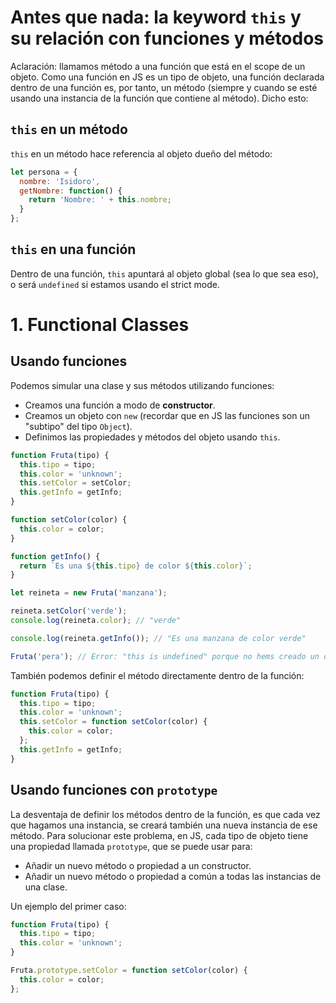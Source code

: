# Antes que nada: la keyword `this` y su relación con funciones y métodos

Aclaración: llamamos método a una función que está en el scope de un objeto. Como una función en JS es un tipo de objeto, una función declarada dentro de una función es, por tanto, un método (siempre y cuando se esté usando una instancia de la función que contiene al método). Dicho esto:

## `this` en un método

`this` en un método hace referencia al objeto dueño del método:

```javascript
let persona = {
  nombre: 'Isidoro',
  getNombre: function() {
    return 'Nombre: ' + this.nombre;
  }
};
```

## `this` en una función

Dentro de una función, `this` apuntará al objeto global (sea lo que sea eso), o será `undefined` si estamos usando el strict mode.

# 1. Functional Classes

## Usando funciones

Podemos simular una clase y sus métodos utilizando funciones:

- Creamos una función a modo de **constructor**.
- Creamos un objeto con `new` (recordar que en JS las funciones son un "subtipo" del tipo `Object`).
- Definimos las propiedades y métodos del objeto usando `this`.

```javascript
function Fruta(tipo) {
  this.tipo = tipo;
  this.color = 'unknown';
  this.setColor = setColor;
  this.getInfo = getInfo;
}

function setColor(color) {
  this.color = color;
}

function getInfo() {
  return `Es una ${this.tipo} de color ${this.color}`;
}

let reineta = new Fruta('manzana');

reineta.setColor('verde');
console.log(reineta.color); // "verde"

console.log(reineta.getInfo()); // "Es una manzana de color verde"

Fruta('pera'); // Error: "this is undefined" porque no hems creado un objeto
```

También podemos definir el método directamente dentro de la función:

```javascript
function Fruta(tipo) {
  this.tipo = tipo;
  this.color = 'unknown';
  this.setColor = function setColor(color) {
    this.color = color;
  };
  this.getInfo = getInfo;
}
```

## Usando funciones con `prototype`

La desventaja de definir los métodos dentro de la función, es que cada vez que hagamos una instancia, se creará también una nueva instancia de ese método. Para solucionar este problema, en JS, cada tipo de objeto tiene una propiedad llamada `prototype`, que se puede usar para:

- Añadir un nuevo método o propiedad a un constructor.
- Añadir un nuevo método o propiedad a común a todas las instancias de una clase.

Un ejemplo del primer caso:

```javascript
function Fruta(tipo) {
  this.tipo = tipo;
  this.color = 'unknown';
}

Fruta.prototype.setColor = function setColor(color) {
  this.color = color;
};
```
